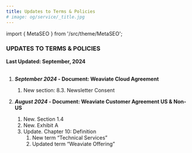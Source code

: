 ```yaml
---
title: Updates to Terms & Policies
# image: og/service/_title.jpg
---
```


import { MetaSEO } from '/src/theme/MetaSEO';

<MetaSEO img="og/service/_title.jpg" />

### **UPDATES TO TERMS & POLICIES**

**Last Updated: September, 2024**
<br></br>


1. **_September 2024_ - Document: Weaviate Cloud Agreement**
   1. New section: 8.3. Newsletter Consent


2. **_August 2024_ - Document: Weaviate Customer Agreement US & Non-US**
   1. New. Section 1.4
   2.  New. Exhibit A
   3.  Update. Chapter 10: Definition
        1.  New term “Technical Services”
        2.  Updated term “Weaviate Offering”




